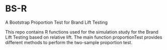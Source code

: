 # BS-R
A Bootstrap Proportion Test for Brand Lift Testing 

This repo contains R functions used for the simulation study for the Brand Lift Testing based on relative lift.
The main function proportionTest provides different methods to perform the two-sample proportion test.

